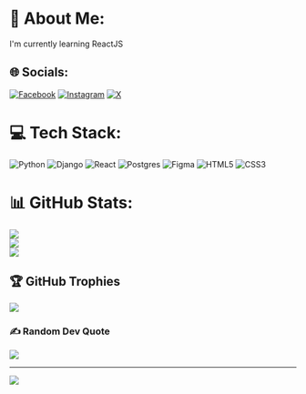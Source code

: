 # 💫 About Me:
I'm currently learning ReactJS


## 🌐 Socials:
[![Facebook](https://img.shields.io/badge/Facebook-%231877F2.svg?logo=Facebook&logoColor=white)](https://facebook.com/raedus.lafivad) [![Instagram](https://img.shields.io/badge/Instagram-%23E4405F.svg?logo=Instagram&logoColor=white)](https://instagram.com/@barrydam_) [![X](https://img.shields.io/badge/X-black.svg?logo=X&logoColor=white)](https://x.com/shadowbarr) 

# 💻 Tech Stack:
![Python](https://img.shields.io/badge/python-3670A0?style=for-the-badge&logo=python&logoColor=ffdd54)
![Django](https://img.shields.io/badge/django-%23092E20.svg?style=for-the-badge&logo=django&logoColor=white) 
![React](https://img.shields.io/badge/react-%2320232a.svg?style=for-the-badge&logo=react&logoColor=%2361DAFB) 
![Postgres](https://img.shields.io/badge/postgres-%23316192.svg?style=for-the-badge&logo=postgresql&logoColor=white) 
![Figma](https://img.shields.io/badge/figma-%23F24E1E.svg?style=for-the-badge&logo=figma&logoColor=white) 
![HTML5](https://img.shields.io/badge/html5-%23E34F26.svg?style=for-the-badge&logo=html5&logoColor=white)
![CSS3](https://img.shields.io/badge/css3-%231572B6.svg?style=for-the-badge&logo=css3&logoColor=white) 





# 📊 GitHub Stats:
![](https://github-readme-stats.vercel.app/api?username=WareBar&theme=radical&hide_border=false&include_all_commits=true&count_private=true)<br/>
![](https://github-readme-streak-stats.herokuapp.com/?user=WareBar&theme=radical&hide_border=false)<br/>
![](https://github-readme-stats.vercel.app/api/top-langs/?username=WareBar&theme=radical&hide_border=false&include_all_commits=true&count_private=true&layout=compact)

## 🏆 GitHub Trophies
![](https://github-profile-trophy.vercel.app/?username=WareBar&theme=radical&no-frame=true&no-bg=false&margin-w=4)

### ✍️ Random Dev Quote
![](https://quotes-github-readme.vercel.app/api?type=horizontal&theme=radical)

---
[![](https://visitcount.itsvg.in/api?id=WareBar&icon=2&color=0)](https://visitcount.itsvg.in)

<!-- Proudly created with GPRM ( https://gprm.itsvg.in ) -->
